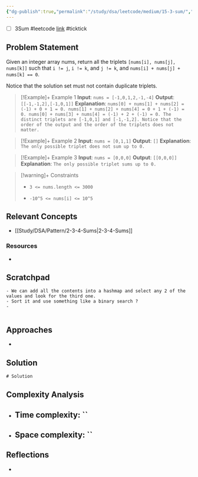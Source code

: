 ```yaml
---
{"dg-publish":true,"permalink":"/study/dsa/leetcode/medium/15-3-sum/","tags":["leetcode/array","leetcode/two-pointers","leetcode/sorting","programming/practice"]}
---
```



- [ ] 3Sum #leetcode  [link](https://ticktick.com/webapp/#p/674f4562ebbe1a00000002b9/tasks/6763908df0ecb941a0c4e7db) #ticktick  

## Problem Statement
Given an integer array nums, return all the triplets `[nums[i], nums[j], nums[k]]` such that `i != j`, `i != k`, and `j != k`, and `nums[i] + nums[j] + nums[k] == 0`.

Notice that the solution set must not contain duplicate triplets.

 

>[!Example]+ Example 1
>**Input**: `nums = [-1,0,1,2,-1,-4]`
>**Output**: `[[-1,-1,2],[-1,0,1]]`
>**Explanation**: `nums[0] + nums[1] + nums[2] = (-1) + 0 + 1 = 0.
>nums[1] + nums[2] + nums[4] = 0 + 1 + (-1) = 0.
>nums[0] + nums[3] + nums[4] = (-1) + 2 + (-1) = 0.
>The distinct triplets are [-1,0,1] and [-1,-1,2].
>Notice that the order of the output and the order of the triplets does not matter.
>`

>[!Example]+ Example 2
>**Input**: `nums = [0,1,1]`
>**Output**: `[]`
>**Explanation**: `The only possible triplet does not sum up to 0.
>`

>[!Example]+ Example 3
>**Input**: `nums = [0,0,0]`
>**Output**: `[[0,0,0]]`
>**Explanation**: `The only possible triplet sums up to 0.
>`

>[!warning]+ Constraints
>- `3 <= nums.length <= 3000`
>
>- `-10^5 <= nums[i] <= 10^5`

## Relevant Concepts
- [[Study/DSA/Pattern/2-3-4-Sums\|2-3-4-Sums]]


### Resources
- 

## Scratchpad
```
- We can add all the contents into a hashmap and select any 2 of the values and look for the third one. 
- Sort it and use something like a binary search ?
- 


```
## Approaches
- 
## Solution
```Java
# Solution
```

## Complexity Analysis
- Time complexity: ``
	- 
- Space complexity: ``
	- 

## Reflections
- 